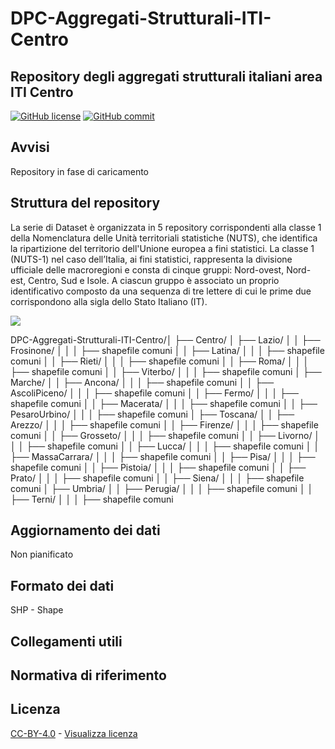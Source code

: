 # DPC-Aggregati-Strutturali-ITI-Centro
## Repository degli aggregati strutturali italiani area ITI Centro



[![GitHub license](https://img.shields.io/badge/License-Creative%20Commons%20Attribution%204.0%20International-blue)](https://github.com/pcm-dpc/DPC-Aggregati-Strutturali-ITI-Centro/blob/master/LICENSE)
[![GitHub commit](https://img.shields.io/github/last-commit/pcm-dpc/DPC-Aggregati-Strutturali-ITC-NordOvest)](https://github.com/pcm-dpc/DPC-Aggregati-Strutturali-ITI-Centro/commits/master)

## Avvisi
Repository in fase di caricamento

## Struttura del repository
La serie di Dataset è organizzata in 5 repository corrispondenti alla classe 1 della Nomenclatura delle Unità territoriali statistiche (NUTS), che identifica la ripartizione del territorio dell'Unione europea a fini statistici. 
La classe 1 (NUTS-1) nel caso dell’Italia, ai fini statistici, rappresenta la divisione ufficiale delle macroregioni e consta di cinque gruppi: Nord-ovest, Nord-est, Centro, Sud e Isole. 
A ciascun gruppo è associato un proprio identificativo composto da una sequenza di tre lettere di cui le prime due corrispondono alla sigla dello Stato Italiano (IT).

<img src="https://github.com/pcm-dpc/DPC-Aggregati-Strutturali-ITI-Centro/blob/master/RipartizioniISTAT.PNG" />

DPC-Aggregati-Strutturali-ITI-Centro/│
├── Centro/
│   ├── Lazio/
│   │   ├── Frosinone/
│   │   │   ├── shapefile comuni
│   │   ├── Latina/
│   │   │   ├── shapefile comuni
│   │   ├── Rieti/
│   │   │   ├── shapefile comuni
│   │   ├── Roma/
│   │   │   ├── shapefile comuni
│   │   ├── Viterbo/
│   │   │   ├── shapefile comuni
│   ├── Marche/
│   │   ├── Ancona/
│   │   │   ├── shapefile comuni
│   │   ├── AscoliPiceno/
│   │   │   ├── shapefile comuni
│   │   ├── Fermo/
│   │   │   ├── shapefile comuni
│   │   ├── Macerata/
│   │   │   ├── shapefile comuni
│   │   ├── PesaroUrbino/
│   │   │   ├── shapefile comuni
│   ├── Toscana/
│   │   ├── Arezzo/
│   │   │   ├── shapefile comuni
│   │   ├── Firenze/
│   │   │   ├── shapefile comuni
│   │   ├── Grosseto/
│   │   │   ├── shapefile comuni
│   │   ├── Livorno/
│   │   │   ├── shapefile comuni
│   │   ├── Lucca/
│   │   │   ├── shapefile comuni
│   │   ├── MassaCarrara/
│   │   │   ├── shapefile comuni
│   │   ├── Pisa/
│   │   │   ├── shapefile comuni
│   │   ├── Pistoia/
│   │   │   ├── shapefile comuni
│   │   ├── Prato/
│   │   │   ├── shapefile comuni
│   │   ├── Siena/
│   │   │   ├── shapefile comuni
│   ├── Umbria/
│   │   ├── Perugia/
│   │   │   ├── shapefile comuni
│   │   ├── Terni/
│   │   │   ├── shapefile comuni

## Aggiornamento dei dati
Non pianificato

## Formato dei dati
SHP - Shape

## Collegamenti utili


## Normativa di riferimento


## Licenza
[CC-BY-4.0](https://creativecommons.org/licenses/by/4.0/deed.it) - [Visualizza licenza](https://github.com/pcm-dpc/DPC-Aggregati-Strutturali-ITI-Centro/blob/master/LICENSE)
